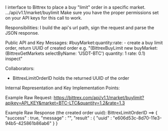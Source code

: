 I interface to Bittrex  to place a buy "limit" order in a specific market.
.../api/v1.1/market/buylimit
Make sure you have the proper permissions set on your API keys for this call to work.

Responsibilities: 
I build the api's url path, sign the request and parse the JSON response.

Public API and Key Messages:
#buyMarket:quantity:rate:  - create a buy limit order, return UUID of created order
   e.g. "(BittrexBuyLimit new buyMarket: (BittrexGetMarkets selectByName: 'USDT-BTC') quantity: 1 rate: 0.1) inspect"
 
Collaborators: 
- BittrexLimitOrderID holds the returned UUID of the order

Internal Representation and Key Implementation Points:

Example Raw Request:
https://bittrex.com/api/v1.1/market/buylimit?apikey=API_KEY&market=BTC-LTC&quantity=1.2&rate=1.3    

Example Raw Response (the created order uuid):
BittrexLimitOrderID ==>
{
	"success" : true,
	"message" : "",
	"result" : {
			"uuid" : "e606d53c-8d70-11e3-94b5-425861b86ab6"
		}
}